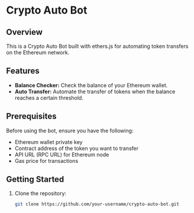 # Crypto Auto Bot

## Overview

This is a Crypto Auto Bot built with ethers.js for automating token transfers on the Ethereum network.

## Features

- **Balance Checker:** Check the balance of your Ethereum wallet.
- **Auto Transfer:** Automate the transfer of tokens when the balance reaches a certain threshold.

## Prerequisites

Before using the bot, ensure you have the following:

- Ethereum wallet private key
- Contract address of the token you want to transfer
- API URL (RPC URL) for Ethereum node
- Gas price for transactions

## Getting Started

1. Clone the repository:

   ```bash
   git clone https://github.com/your-username/crypto-auto-bot.git
